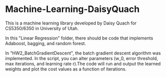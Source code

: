 # Machine-Learning-DaisyQuach
 
This is a machine learning library developed by Daisy Quach for CS5350/6350 in University of Utah.

In this "Linear Regression" folder, there should be code that implements Adaboost, bagging, and random forest.

In "HW2_BatchGradientDescent", the batch gradient descent algorithm was implemented. In the script, you can alter parameters (w_0, error threshold, max iterations, and learning rate r).The code will run and output the learned weights and plot the cost values as a function of iterations.